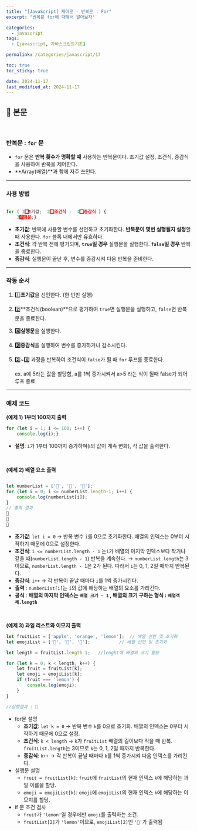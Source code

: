 ```yaml
---
title: "[JavaScript] 제어문 - 반복문 : For"
excerpt: "반복문 for에 대해서 알아보자"

categories:
  - javascript
tags:
  - [javascript, 자바스크립트기초]

permalink: /categories/javascript/17

toc: true
toc_sticky: true

date: 2024-11-17
last_modified_at: 2024-11-17
---
```


## 🦥 본문

<br>

### **반복문 : `for` 문**

- `for` 문은 **반복 횟수가 명확할 때** 사용하는 반복문이다. 초기값 설정, 조건식, 증감식을 사용하여 반복을 제어한다.
- **Array(배열)**과 함께 자주 쓰인다.

---

### **사용 방법**

```jsx

for ( 1️⃣ 초기값;  2️⃣조건식 ;  4️⃣증감식 ) {
    3️⃣실행문;}

```

- **초기값**: 반복에 사용할 변수를 선언하고 초기화한다. **반복문이 몇번 실행될지 설정**할 때 사용한다. `for` 블록 내에서만 유효하다.
- **조건식**: 각 반복 전에 평가되며, **`true`일 경우** 실행문을 실행한다. **`false`일 경우** 반복을 종료한다.
- **증감식**: 실행문이 끝난 후, 변수를 증감시켜 다음 반복을 준비한다.

---

### **작동 순서**

1. 1️⃣**초기값**을 선언한다. (한 번만 실행)
2. 2️⃣**조건식(boolean)**으로 평가하여 `true`면 실행문을 실행하고, `false`면 반복문을 종료한다.
3. **4️⃣실행문**을 실행한다.
4. **3️⃣증감식**을 실행하여 변수를 증가하거나 감소시킨다.
5. 2️⃣~4️⃣ 과정을 반복하여 조건식이 `false`가 될 때 `for` 루프를 종료한다.
    
    ex. a에 5라는 값을 할당함, a를 1씩 증가시켜서 a>5 라는 식이 될때 false가 되어 루프 종료
    

---

### **예제 코드**

**(예제 1)  1부터 100까지 출력**

```jsx
for (let i = 1; i <= 100; i++) {
    console.log(i);}
```

- **설명**: `i`가 1부터 100까지 증가하며(i의 값이 계속 변화), 각 값을 출력한다.

<br>

**(예제 2)   배열 요소 출력**

```jsx

let numberList = ['🍕', '🍔', '🍟'];
for (let i = 0; i <= numberList.length-1; i++) {
    console.log(numberList[i]);
}
// 출력 결과 
🍕
🍔
🍟
```

- **초기값**: `let i = 0` → 반복 변수 `i`를 0으로 초기화한다. 배열의 인덱스는 0부터 시작하기 때문에 0으로 설정한다.
- **조건식**: `i <= numberList.length - 1` 는`i`가 배열의 마지막 인덱스보다 작거나 같을 때(`numberList.length - 1`) 반복을 계속한다.  → `numberList.length`는 3이므로, `numberList.length - 1`은 2가 된다. 따라서 `i`는 0, 1, 2일 때까지 반복된다.
- **증감식**: `i++` → 각 반복이 끝날 때마다 `i`를 1씩 증가시킨다.
- **출력** : `numberList[i]`는 `i`의 값에 해당하는 배열의 요소를 가리킨다.
- **공식** : **배열의 마지막 인덱스는 `배열 크기 - 1` , 배열의 크기 구하는 형식 : `배열객체.length`**

<br>

**(예제 3)  과일 리스트와 이모지 출력**

```jsx
let fruitList = ['apple', 'orange', 'lemon'];  // 배열 선언 및 초기화 
let emojiList = ['🍎', '🍊', '🍋'];           // 배열 선언 및 초기화 

let length = fruitList.length-1;   //lenght에 배열의 크기 할당

for (let k = 0; k < length; k++) {
    let fruit = fruitList[k];
    let emoji = emojiList[k];
    if (fruit === 'lemon') {
        console.log(emoji);
    }
}   

//실행결과 : 🍋
```

- for문 설명
    - **초기값**: `let k = 0` → 반복 변수 `k`를 0으로 초기화. 배열의 인덱스는 0부터 시작하기 때문에 0으로 설정.
    - **조건식**: `k < length` → `k`가 `fruitList` 배열의 길이보다 작을 때 반복. `fruitList.length`는 3이므로 `k`는 0, 1, 2일 때까지 반복한다.
    - **증감식**: `k++` → 각 반복이 끝날 때마다 `k`를 1씩 증가시켜 다음 인덱스를 가리킨다.
- 실행문 설명
    - `fruit = fruitList[k]`: `fruit`에 `fruitList`의 현재 인덱스 `k`에 해당하는 과일 이름을 할당.
    - `emoji = emojiList[k]`: `emoji`에 `emojiList`의 현재 인덱스 `k`에 해당하는 이모지를 할당.
- if 문 조건 검사
    - `fruit`가 `'lemon'`일 경우에만 `emoji`를 출력하는 조건.
    - `fruitList[2]`가 `'lemon'`이므로, `emojiList[2]`인 `'🍋'`가 출력됨

<br>
<br>



